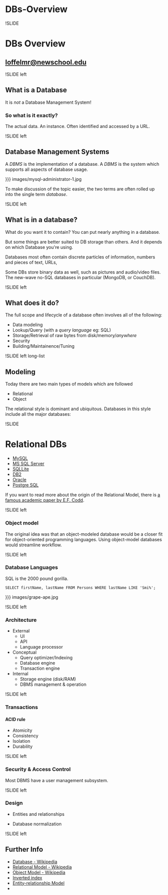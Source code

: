 # DBs-Overview

!SLIDE

# DBs Overview

## loffelmr@newschool.edu



!SLIDE left

## What is a Database

It is _not_ a Database Management System!

### So what is it exactly?

The actual data. An instance. Often identified and accessed by a URL.



!SLIDE left


## Database Management Systems

A _DBMS_ is the implementation of a database. A _DBMS_ is the system which supports all aspects of database usage. 

}}} images/mysql-administrator-1.jpg




To make discussion of the topic easier, the two terms are often rolled up into the single term _database_.





!SLIDE left

## What is in a database?

What do you want it to contain? You can put nearly anything in a database. 

But some things are better suited to DB storage than others. And it depends on which Database you're using.

Databases most often contain discrete particles of information, numbers and pieces of text, URLs,  

Some DBs store binary data as well, such as pictures and audio/video files. The new-wave no-SQL databases in particular (MongoDB, or CouchDB).



!SLIDE left

## What does it do?

The full scope and lifecycle of a database often involves all of the following:

* Data modeling
* Lookup/Query (with a _query language_ eg: SQL)
* Storage/Retrieval of raw bytes from disk/memory/_anywhere_
* Security
* Building/Maintainence/Tuning



!SLIDE left long-list

## Modeling

Today there are two main types of models which are followed

* Relational
* Object

The relational style is dominant and ubiquitous. Databases in this style include all the major databases:




!SLIDE

# Relational DBs

* [MySQL](http://mysql.com)
* [MS SQL Server](http://microsoft.com/sqlserver)
* [SQLLite](http://sqlite.org)
* [DB2](http://ibm.com/db2)
* [Oracle](http://oracle.com)
* [Postgre SQL](http://postgresql.org)

If you want to read more about the origin of the Relational Model, there is [a famous academic paper by E.F. Codd](http://www.seas.upenn.edu/~zives/03f/cis550/codd.pdf).


!SLIDE left

### Object model

The original idea was that an object-modeled database would be a closer fit for object-oriented programming languages. Using object-model databases would streamline workflow. 



!SLIDE left

### Database Languages

SQL is the 2000 pound gorilla. 

```
SELECT firstName, lastName FROM Persons WHERE lastName LIKE 'Smi%';
```

}}} images/grape-ape.jpg



!SLIDE left

### Architecture

* External
	* UI
	* API
	* Language processor
* Conceptual
	* Query optimizer/Indexing
	* Database engine
	* Transaction engine
* Internal
	* Storage engine (disk/RAM)
	* DBMS management & operation
	
	
!SLIDE left

### Transactions

#### ACID rule	
* Atomicity
* Consistency
* Isolation
* Durability
	
	

!SLIDE left

### Security & Access Control

Most DBMS have a user management subsystem.



!SLIDE left

### Design

* Entities and relationships

* Database normalization






!SLIDE left

## Further Info

* [Database - Wikipedia](http://en.wikipedia.org/wiki/Database)
* [Relational Model - Wikipedia](http://en.wikipedia.org/wiki/Relational_model#Relational_model_topics)
* [Object Model - Wikipedia](http://en.wikipedia.org/wiki/Object_model)
* [Inverted index](http://en.wikipedia.org/wiki/Inverted_index)
* [Entity-relationship Model](http://en.wikipedia.org/wiki/Entity-relationship_model)
* 